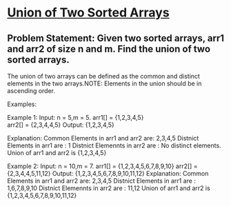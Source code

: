 # [Union of Two Sorted Arrays](https://takeuforward.org/data-structure/union-of-two-sorted-arrays/)
## Problem Statement: Given two sorted arrays, arr1 and arr2 of size n and m. Find the union of two sorted arrays.

The union of two arrays can be defined as the common and distinct elements in the two arrays.NOTE: Elements in the union should be in ascending order.

Examples:

Example 1:
Input:
n = 5,m = 5.
arr1[] = {1,2,3,4,5}  
arr2[] = {2,3,4,4,5}
Output:
 {1,2,3,4,5}

Explanation: 
Common Elements in arr1 and arr2  are:  2,3,4,5
Distnict Elements in arr1 are : 1
Distnict Elemennts in arr2 are : No distinct elements.
Union of arr1 and arr2 is {1,2,3,4,5} 

Example 2:
Input:
n = 10,m = 7.
arr1[] = {1,2,3,4,5,6,7,8,9,10}
arr2[] = {2,3,4,4,5,11,12}
Output: {1,2,3,4,5,6,7,8,9,10,11,12}
Explanation: 
Common Elements in arr1 and arr2  are:  2,3,4,5
Distnict Elements in arr1 are : 1,6,7,8,9,10
Distnict Elemennts in arr2 are : 11,12
Union of arr1 and arr2 is {1,2,3,4,5,6,7,8,9,10,11,12} 